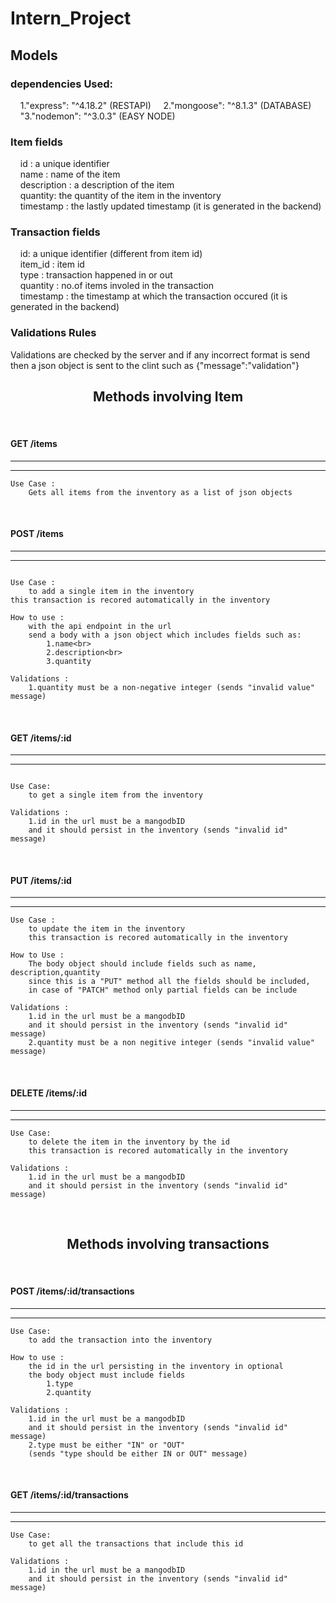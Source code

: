 # Intern_Project

## Models

### dependencies Used:

&nbsp;&nbsp;&nbsp;&nbsp;1."express": "^4.18.2" (RESTAPI)
&nbsp;&nbsp;&nbsp;&nbsp;2."mongoose": "^8.1.3" (DATABASE)
&nbsp;&nbsp;&nbsp;&nbsp;"3."nodemon": "^3.0.3" (EASY NODE)

###

### Item fields

&nbsp;&nbsp;&nbsp;&nbsp;id : a unique identifier<br>
&nbsp;&nbsp;&nbsp;&nbsp;name : name of the item<br>
&nbsp;&nbsp;&nbsp;&nbsp;description : a description of the item<br>
&nbsp;&nbsp;&nbsp;&nbsp;quantity: the quantity of the item in the inventory<br>
&nbsp;&nbsp;&nbsp;&nbsp;timestamp : the lastly updated timestamp (it is generated in the backend)<br>

### Transaction fields

&nbsp;&nbsp;&nbsp;&nbsp;id: a unique identifier (different from item id)<br>
&nbsp;&nbsp;&nbsp;&nbsp;item_id : item id<br>
&nbsp;&nbsp;&nbsp;&nbsp;type : transaction happened in or out<br>
&nbsp;&nbsp;&nbsp;&nbsp;quantity : no.of items involed in the transaction<br>
&nbsp;&nbsp;&nbsp;&nbsp;timestamp : the timestamp at which the transaction occured (it is generated in the backend)<br>

### Validations Rules<br>

Validations are checked by the server and if any incorrect format
is send then a json object is sent to the clint such as {"message":"validation"}

<center><h2>Methods involving Item</h2></center>

<br>

#### GET /items

<hr>
<hr>

```
Use Case :
    Gets all items from the inventory as a list of json objects
```

<br>

#### POST /items

<hr>
<hr>

```

Use Case :
    to add a single item in the inventory
this transaction is recored automatically in the inventory

How to use :
    with the api endpoint in the url
    send a body with a json object which includes fields such as:
        1.name<br>
        2.description<br>
        3.quantity

Validations :
    1.quantity must be a non-negative integer (sends "invalid value" message)

```

<br>

#### GET /items/:id

<hr>
<hr>

```

Use Case:
    to get a single item from the inventory

Validations :
    1.id in the url must be a mangodbID
    and it should persist in the inventory (sends "invalid id" message)

```

<br>

#### PUT /items/:id

<hr>
<hr>

```
Use Case :
    to update the item in the inventory
    this transaction is recored automatically in the inventory

How to Use :
    The body object should include fields such as name, description,quantity
    since this is a "PUT" method all the fields should be included,
    in case of "PATCH" method only partial fields can be include

Validations :
    1.id in the url must be a mangodbID
    and it should persist in the inventory (sends "invalid id" message)
    2.quantity must be a non negitive integer (sends "invalid value" message)
```

<br>

#### DELETE /items/:id

<hr>
<hr>

```
Use Case:
    to delete the item in the inventory by the id
    this transaction is recored automatically in the inventory

Validations :
    1.id in the url must be a mangodbID
    and it should persist in the inventory (sends "invalid id" message)
```

<br>

<center><h2>Methods involving transactions</h2></center>

<br>

#### POST /items/:id/transactions

<hr>
<hr>

```
Use Case:
    to add the transaction into the inventory

How to use :
    the id in the url persisting in the inventory in optional
    the body object must include fields
        1.type
        2.quantity

Validations :
    1.id in the url must be a mangodbID
    and it should persist in the inventory (sends "invalid id" message)
    2.type must be either "IN" or "OUT"
    (sends "type should be either IN or OUT" message)
```

<br>

#### GET /items/:id/transactions

<hr>
<hr>

```
Use Case:
    to get all the transactions that include this id

Validations :
    1.id in the url must be a mangodbID
    and it should persist in the inventory (sends "invalid id" message)
```
